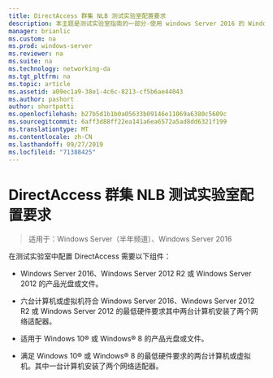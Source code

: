 ```yaml
---
title: DirectAccess 群集 NLB 测试实验室配置要求
description: 本主题是测试实验室指南的一部分-使用 windows Server 2016 的 Windows NLB 在群集中演示 DirectAccess
manager: brianlic
ms.custom: na
ms.prod: windows-server
ms.reviewer: na
ms.suite: na
ms.technology: networking-da
ms.tgt_pltfrm: na
ms.topic: article
ms.assetid: a09ec1a9-38e1-4c6c-8213-cf5b6ae44043
ms.author: pashort
author: shortpatti
ms.openlocfilehash: b27b5d1b1b0a05633b09146e11069a6380c5609c
ms.sourcegitcommit: 6aff3d88ff22ea141a6ea6572a5ad8dd6321f199
ms.translationtype: MT
ms.contentlocale: zh-CN
ms.lasthandoff: 09/27/2019
ms.locfileid: "71388425"
---
```

# <a name="directaccess-cluster-nlb-test-lab-configuration-requirements"></a>DirectAccess 群集 NLB 测试实验室配置要求

>适用于：Windows Server（半年频道）、Windows Server 2016

在测试实验室中配置 DirectAccess 需要以下组件：  
  
-   Windows Server 2016、Windows Server 2012 R2 或 Windows Server 2012 的产品光盘或文件。  
  
-   六台计算机或虚拟机符合 Windows Server 2016、Windows Server 2012 R2 或 Windows Server 2012 的最低硬件要求其中两台计算机安装了两个网络适配器。  
  
-   适用于 Windows 10&reg; 或 Windows&reg; 8 的产品光盘或文件。  
  
-   满足 Windows 10&reg; 或 Windows&reg; 8 的最低硬件要求的两台计算机或虚拟机。其中一台计算机安装了两个网络适配器。